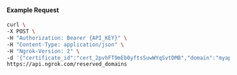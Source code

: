 <!-- Code generated for API Clients. DO NOT EDIT. -->

#### Example Request

```bash
curl \
-X POST \
-H "Authorization: Bearer {API_KEY}" \
-H "Content-Type: application/json" \
-H "Ngrok-Version: 2" \
-d '{"certificate_id":"cert_2pvhFT9mEb0yftsSuwWYqSvtDMB","domain":"myapp.mydomain.com","region":"us"}' \
https://api.ngrok.com/reserved_domains
```
